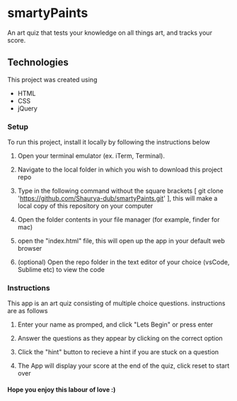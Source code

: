 # smartyPaints
An art quiz that tests your knowledge on all things art, and tracks your score.

## Technologies
This project was created using
* HTML
* CSS
* jQuery

### Setup
To run this project, install it locally by following the instructions below

1) Open your terminal emulator (ex. iTerm, Terminal).

2) Navigate to the local folder in which you wish to download this project repo

3) Type in the following command without the square brackets [ git clone 'https://github.com/Shaurya-dub/smartyPaints.git' ], this will make a local copy of this repository on your computer

4) Open the folder contents in your file manager (for example, finder for mac)

5) open the "index.html" file, this will open up the app in your default web browser

6) (optional) Open the repo folder in the text editor of your choice (vsCode, Sublime etc) to view the code


### Instructions
This app is an art quiz consisting of multiple choice questions. instructions are as follows

1) Enter your name as promped, and click "Lets Begin" or press enter

2) Answer the questions as they appear by clicking on the correct option 

3) Click the "hint" button to recieve a hint if you are stuck on a question

4) The App will display your score at the end of the quiz, click reset to start over

#### Hope you enjoy this labour of love :)
